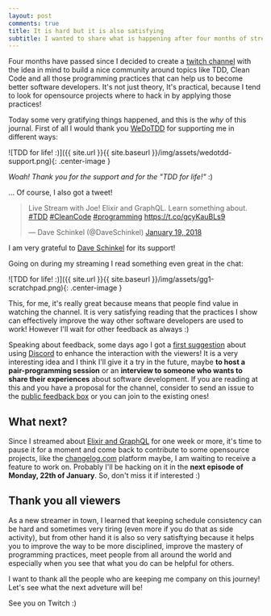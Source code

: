 ```yaml
---
layout: post
comments: true
title: It is hard but it is also satisfying
subtitle: I wanted to share what is happening after four months of streaming experience on Twitch
---
```


Four months have passed since I decided to create a [twitch channel](https://twitch.tv/joebew42) with the idea in mind to build a nice community around topics like TDD, Clean Code and all those programming practices that can help us to become better software developers. It's not just theory, It's practical, because I tend to look for opensource projects where to hack in by applying those practices!

Today some very gratifying things happened, and this is the _why_ of this journal. First of all I would thank you [WeDoTDD](https://twitter.com/WeDoTDD) for supporting me in different ways:

![TDD for life! :)]({{ site.url }}{{ site.baseurl }}/img/assets/wedotdd-support.png){: .center-image }

_Woah! Thank you for the support and for the "TDD for life!"_ :)

... Of course, I also got a tweet!

<blockquote class="twitter-tweet tw-align-center" data-cards="hidden" data-lang="en"><p lang="en" dir="ltr">Live Stream with Joe! Elixir and GraphQL. Learn something about.  <a href="https://twitter.com/hashtag/TDD?src=hash&amp;ref_src=twsrc%5Etfw">#TDD</a> <a href="https://twitter.com/hashtag/CleanCode?src=hash&amp;ref_src=twsrc%5Etfw">#CleanCode</a> <a href="https://twitter.com/hashtag/programming?src=hash&amp;ref_src=twsrc%5Etfw">#programming</a> <a href="https://t.co/gcyKauBLs9">https://t.co/gcyKauBLs9</a></p>&mdash; Dave Schinkel (@DaveSchinkel) <a href="https://twitter.com/DaveSchinkel/status/954411411987460097?ref_src=twsrc%5Etfw">January 19, 2018</a></blockquote>
<script async src="https://platform.twitter.com/widgets.js" charset="utf-8"></script>

I am very grateful to [Dave Schinkel](https://twitter.com/DaveSchinkel) for its support!

Going on during my streaming I read something even great in the chat:

![TDD for life! :)]({{ site.url }}{{ site.baseurl }}/img/assets/gg1-scratchpad.png){: .center-image }

This, for me, it's really great because means that people find value in watching the channel. It is very satisfying reading that the practices I show can effectively improve the way other software developers are used to work! However I'll wait for other feedback as always :)

Speaking about feedback, some days ago I got a [first suggestion](https://github.com/joebew42/twitch/issues/19) about using [Discord](https://discordapp.com/) to enhance the interaction with the viewers! It is a very interesting idea and I think I'll give it a try in the future, maybe **to host a pair-programming session** or an **interview to someone who wants to share their experiences** about software development. If you are reading at this and you have a proposal for the channel, consider to send an issue to the [public feedback box](https://github.com/joebew42/twitch) or you can join to the existing ones!

## What next?

Since I streamed about [Elixir and GraphQL](https://github.com/joebew42/elixir_absinthe_playground) for one week or more, it's time to pause it for a moment and come back to contribute to some opensource projects, like the [changelog.com](https://github.com/joebew42/twitch/issues/14) platform maybe, I am waiting to receive a feature to work on. Probably I'll be hacking on it in the **next episode of Monday, 22th of January**. So, don't miss it if interested :)

## Thank you all viewers

As a new streamer in town, I learned that keeping schedule consistency can be hard and sometimes very tiring (even more if you do that as side activity), but from other hand it is also so very satisftying because it helps you to improve the way to be more disciplined, improve the mastery of programming practices, meet people from all around the world and especially when you see that what you do can be helpful for others.

I want to thank all the people who are keeping me company on this journey! Let's see what the next adveture will be!

See you on Twitch :)
